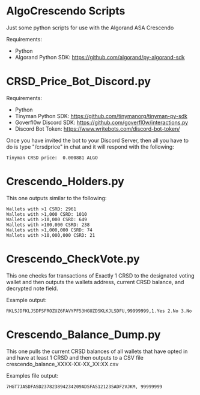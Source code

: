 # AlgoCrescendo Scripts
Just some python scripts for use with the Algorand ASA Crescendo

Requirements:

- Python
- Algorand Python SDK: https://github.com/algorand/py-algorand-sdk

# CRSD_Price_Bot_Discord.py
Requirements:

- Python
- Tinyman Python SDK: https://github.com/tinymanorg/tinyman-py-sdk
- Goverfl0w Discord SDK: https://github.com/goverfl0w/interactions.py
- Discord Bot Token: https://www.writebots.com/discord-bot-token/

Once you have invited the bot to your Discord Server, then all you have to do is type "/crsdprice" in chat and it will respond with the following:

    Tinyman CRSD price:  0.000881 ALGO



# Crescendo_Holders.py
This one outputs similar to the following:

    Wallets with >1 CSRD: 2961
    Wallets with >1,000 CSRD: 1010
    Wallets with >10,000 CSRD: 649
    Wallets with >100,000 CSRD: 238
    Wallets with >1,000,000 CSRD: 74
    Wallets with >10,000,000 CSRD: 21

# Crescendo_CheckVote.py
This one checks for transactions of Exactly 1 CRSD to the designated voting wallet and then outputs the wallets address, current CRSD balance, and decrypted note field.

Example output:

    RKLSJDFKLJSDFSFROZUZ6FAVYPF53HGUZDSKLKJLSDFU,99999999,1.Yes 2.No 3.No
    
    
# Crescendo_Balance_Dump.py
This one pulls the current CRSD balances of all wallets that have opted in and have at least 1 CRSD and then outputs to a CSV file crescendo_balance_XXXX-XX-XX_XX:XX.csv

Examples file output:

    7HGT7JASDFASD237823894234209ADSFAS12123SADF2VJKM, 99999999
